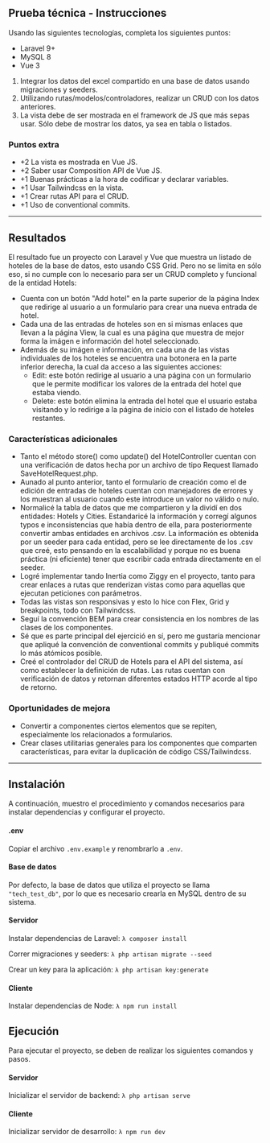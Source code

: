 ## Prueba técnica - Instrucciones

Usando las siguientes tecnologías, completa los siguientes puntos:

- Laravel 9+
- MySQL 8
- Vue 3

1. Integrar los datos del excel compartido en una base de datos usando migraciones y seeders.
2. Utilizando rutas/modelos/controladores, realizar un CRUD con los datos anteriores.
3. La vista debe de ser mostrada en el framework de JS que más sepas usar. Sólo debe de mostrar los datos, ya sea en tabla o listados.

### Puntos extra

- +2 La vista es mostrada en Vue JS.
- +2 Saber usar Composition API de Vue JS.
- +1 Buenas prácticas a la hora de codificar y declarar variables.
- +1 Usar Tailwindcss en la vista.
- +1 Crear rutas API para el CRUD.
- +1 Uso de conventional commits.

---

## Resultados

El resultado fue un proyecto con Laravel y Vue que muestra un listado de hoteles de la base de datos, esto usando CSS Grid. Pero no se limita en sólo eso, si no cumple con lo necesario para ser un CRUD completo y funcional de la entidad Hotels:

- Cuenta con un botón "Add hotel" en la parte superior de la página Index que redirige al usuario a un formulario para crear una nueva entrada de hotel.
- Cada una de las entradas de hoteles son en si mismas enlaces que llevan a la página View, la cual es una página que muestra de mejor forma la imágen e información del hotel seleccionado.
- Además de su imágen e información, en cada una de las vistas individuales de los hoteles se encuentra una botonera en la parte inferior derecha, la cual da acceso a las siguientes acciones:
  - Edit: este botón redirige al usuario a una página con un formulario que le permite modificar los valores de la entrada del hotel que estaba viendo.
  - Delete: este botón elimina la entrada del hotel que el usuario estaba visitando y lo redirige a la página de inicio con el listado de hoteles restantes.

### Características adicionales

- Tanto el método store() como update() del HotelController cuentan con una verificación de datos hecha por un archivo de tipo Request llamado SaveHotelRequest.php.
- Aunado al punto anterior, tanto el formulario de creación como el de edición de entradas de hoteles cuentan con manejadores de errores y los muestran al usuario cuando este introduce un valor no válido o nulo.
- Normalicé la tabla de datos que me compartieron y la dividí en dos entidades: Hotels y Cities. Estandaricé la información y corregí algunos typos e inconsistencias que había dentro de ella, para posteriormente convertir ambas entidades en archivos .csv. La información es obtenida por un seeder para cada entidad, pero se lee directamente de los .csv que creé, esto pensando en la escalabilidad y porque no es buena práctica (ni eficiente) tener que escribir cada entrada directamente en el seeder.
- Logré implementar tando Inertia como Ziggy en el proyecto, tanto para crear enlaces a rutas que renderizan vistas como para aquellas que ejecutan peticiones con parámetros.
- Todas las vistas son responsivas y esto lo hice con Flex, Grid y breakpoints, todo con Tailwindcss.
- Seguí la convención BEM para crear consistencia en los nombres de las clases de los componentes.
- Sé que es parte principal del ejercició en sí, pero me gustaría mencionar que apliqué la convención de conventional commits y publiqué commits lo más atómicos posible.
- Creé el controlador del CRUD de Hotels para el API del sistema, así como establecer la definición de rutas. Las rutas cuentan con verificación de datos y retornan diferentes estados HTTP acorde al tipo de retorno.

### Oportunidades de mejora

- Convertir a componentes ciertos elementos que se repiten, especialmente los relacionados a formularios.
- Crear clases utilitarias generales para los componentes que comparten características, para evitar la duplicación de código CSS/Tailwindcss.

---

## Instalación

A continuación, muestro el procedimiento y comandos necesarios para instalar dependencias y configurar el proyecto.

#### .env

Copiar el archivo `.env.example` y renombrarlo a `.env`.

#### Base de datos

Por defecto, la base de datos que utiliza el proyecto se llama `"tech_test_db"`, por lo que es necesario crearla en MySQL dentro de su sistema.

#### Servidor

Instalar dependencias de Laravel:
`λ composer install`

Correr migraciones y seeders:
`λ php artisan migrate --seed`

Crear un key para la aplicación:
`λ php artisan key:generate`

#### Cliente

Instalar dependencias de Node:
`λ npm run install`

## Ejecución

Para ejecutar el proyecto, se deben de realizar los siguientes comandos y pasos.

#### Servidor

Inicializar el servidor de backend:
`λ php artisan serve`

#### Cliente

Inicializar servidor de desarrollo:
`λ npm run dev`

